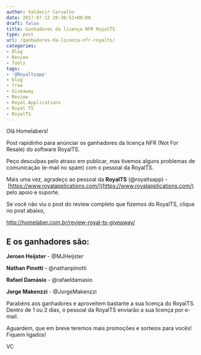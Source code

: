```yaml
---
author: Valdecir Carvalho
date: 2017-07-12 20:38:51+00:00
draft: false
title: Ganhadores da licença NFR RoyalTS
type: post
url: /ganhadores-da-licenca-nfr-royalts/
categories:
- Blog
- Review
- Tools
tags:
- '@Royaltsapp'
- blog
- free
- Giveaway
- Review
- Royal Applications
- Royal TS
- RoyalTS
---
```


Olá Homelabers!

Post rapidinho para anúnciar os ganhadores da licença NFR (Not For Resale) do software RoyalTS.

Peço desculpas pelo atraso em publicar, mas tivemos alguns problemas de comunicação (e-mail no spam) com o pessoal da RoyalTS.

Mais uma vez, agradeço ao pessoal da **RoyalTS** (@royaltsapp) - [https://www.royalapplications.com/](https://www.royalapplications.com/) pelo apoio e suporte.

Se você não viu o post do review completo que fizemos do RoyalTS, clique no post abaixo,

http://homelaber.com.br/review-royal-ts-giveaway/


## E os ganhadores são:


**Jeroen Heijster** - @MJHeijster

**Nathan Pinotti** - @nathanpinotti

**Rafael Damásio** - @rafaeldamasio

**Jorge Makenzzi** - @JorgeMakenzzi

Parabéns aos ganhadores e aproveitem bastante a sua licença do RoyalTS. Dentro de 1 ou 2 dias, o pessoal da RoyalTS enviarão a sua licença por e-mail.

Aguardem, que em breve teremos mais promoções e sorteios para vocês! Fiquem ligados!

VC
